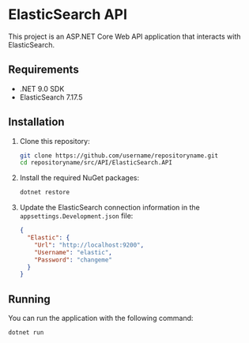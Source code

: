 # ElasticSearch API

This project is an ASP.NET Core Web API application that interacts with ElasticSearch.

## Requirements

- .NET 9.0 SDK
- ElasticSearch 7.17.5

## Installation

1. Clone this repository:
    ```sh
    git clone https://github.com/username/repositoryname.git
    cd repositoryname/src/API/ElasticSearch.API
    ```

2. Install the required NuGet packages:
    ```sh
    dotnet restore
    ```

3. Update the ElasticSearch connection information in the `appsettings.Development.json` file:
    ```json
    {
      "Elastic": {
        "Url": "http://localhost:9200",
        "Username": "elastic",
        "Password": "changeme"
      }
    }
    ```

## Running

You can run the application with the following command:
```sh
dotnet run
